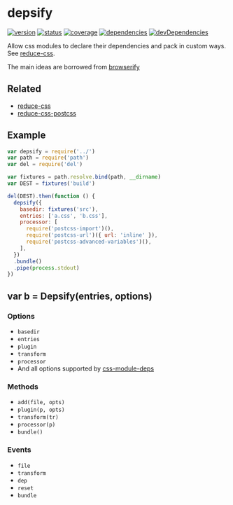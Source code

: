 # depsify
[![version](https://img.shields.io/npm/v/depsify.svg)](https://www.npmjs.org/package/depsify)
[![status](https://travis-ci.org/zoubin/depsify.svg?branch=master)](https://travis-ci.org/zoubin/depsify)
[![coverage](https://img.shields.io/coveralls/zoubin/depsify.svg)](https://coveralls.io/github/zoubin/depsify)
[![dependencies](https://david-dm.org/zoubin/depsify.svg)](https://david-dm.org/zoubin/depsify)
[![devDependencies](https://david-dm.org/zoubin/depsify/dev-status.svg)](https://david-dm.org/zoubin/depsify#info=devDependencies)

Allow css modules to declare their dependencies and pack in custom ways. See [reduce-css](https://github.com/zoubin/reduce-css).

The main ideas are borrowed from [browserify](https://github.com/substack/node-browserify)

## Related

* [reduce-css](https://github.com/zoubin/reduce-css)
* [reduce-css-postcss](https://github.com/zoubin/reduce-css-postcss)

## Example

```javascript
var depsify = require('../')
var path = require('path')
var del = require('del')

var fixtures = path.resolve.bind(path, __dirname)
var DEST = fixtures('build')

del(DEST).then(function () {
  depsify({
    basedir: fixtures('src'),
    entries: ['a.css', 'b.css'],
    processor: [
      require('postcss-import')(),
      require('postcss-url')({ url: 'inline' }),
      require('postcss-advanced-variables')(),
    ],
  })
  .bundle()
  .pipe(process.stdout)
})


```

## var b = Depsify(entries, options)

### Options

* `basedir`
* `entries`
* `plugin`
* `transform`
* `processor`
* And all options supported by [css-module-deps](https://github.com/zoubin/css-module-deps)

### Methods

* `add(file, opts)`
* `plugin(p, opts)`
* `transform(tr)`
* `processor(p)`
* `bundle()`

### Events

* `file`
* `transform`
* `dep`
* `reset`
* `bundle`

